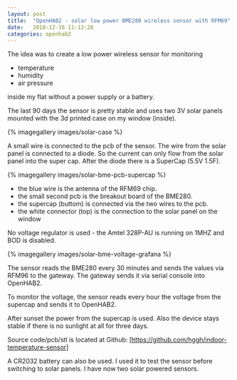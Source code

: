 ```yaml
---
layout: post
title:  "OpenHAB2 - solar low power BME280 wireless sensor with RFM69"
date:   2018-12-16 11:12:20
categories: openhab2
---
```



The idea was to create a low power wireless sensor for monitoring

 * temperature
 * humidity
 * air pressure

inside my flat without a power supply or a battery.

The last 90 days the sensor is pretty stable and uses two 3V solar panels mounted with the 3d printed case on my window (inside).

{% imagegallery images/solar-case %}

A small wire is connected to the pcb of the sensor. The wire from the solar panel is connected to a diode.
So the current can only flow from the solar panel into the super cap. After the diode there is a SuperCap (5.5V 1.5F).

{% imagegallery images/solar-bme-pcb-supercap %}

 * the blue wire is the antenna of the RFM69 chip.
 * the small second pcb is the breakout board of the BME280.
 * the supercap (buttom) is connected via the two wires to the pcb.
 * the white connector (top) is the connection to the solar panel on the window

No voltage regulator is used - the Amtel 328P-AU is running on 1MHZ and BOD is disabled.

{% imagegallery images/solar-bme-voltage-grafana %}

The sensor reads the BME280 every 30 minutes and sends the values via RFM96 to the gateway. The gateway sends it via serial console into OpenHAB2.

To monitor the voltage, the sensor reads every hour the voltage from the supercap and sends it to OpenHAB2. 

After sunset the power from the supercap is used. Also the device stays stable if there is no sunlight at all for three days.

Source code/pcb/stl is located at Github: [https://github.com/hggh/indoor-temperature-sensor]

A CR2032 battery can also be used. I used it to test the sensor before switching to solar panels. I have now two solar powered sensors.



[https://github.com/hggh/indoor-temperature-sensor]: https://github.com/hggh/indoor-temperature-sensor

